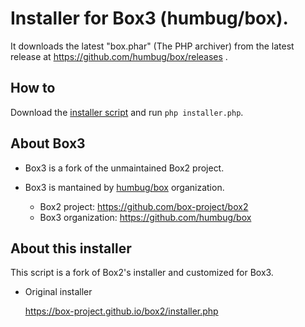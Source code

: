 # Installer for Box3 (humbug/box).

It downloads the latest "box.phar" (The PHP archiver) from the latest release at https://github.com/humbug/box/releases .

## How to

Download the [installer script](https://github.com/KEINOS/Phar_Box3_installer/blob/Box3_installer/installer.php) and run `php installer.php`.



## About Box3

- Box3 is a fork of the unmaintained Box2 project.
- Box3 is mantained by [humbug/box](https://github.com/humbug) organization.

    - Box2 project: https://github.com/box-project/box2
    - Box3 organization: https://github.com/humbug/box

## About this installer

This script is a fork of Box2's installer and customized for Box3.

- Original installer

    https://box-project.github.io/box2/installer.php

